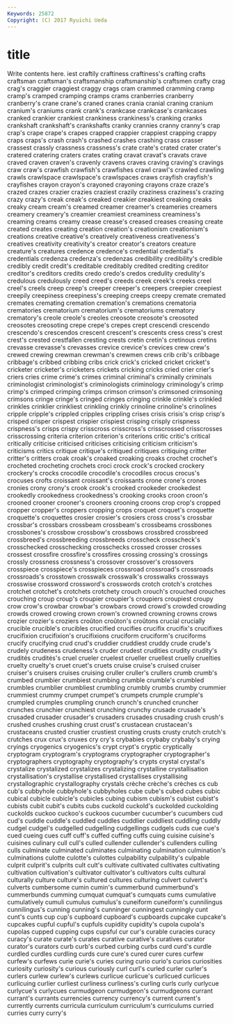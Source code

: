 ```yaml
---
Keywords: 25872 
Copyright: (C) 2017 Ryuichi Ueda
---
```


# title

Write contents here.
iest craftily craftiness craftiness's crafting crafts craftsman
craftsman's craftsmanship craftsmanship's craftsmen crafty crag crag's craggier craggiest craggy
crags cram crammed cramming cramp cramp's cramped cramping cramps crams
cranberries cranberry cranberry's crane crane's craned cranes crania cranial craning
cranium cranium's craniums crank crank's crankcase crankcase's crankcases cranked crankier
crankiest crankiness crankiness's cranking cranks crankshaft crankshaft's crankshafts cranky crannies
cranny cranny's crap crap's crape crape's crapes crapped crappier crappiest
crapping crappy craps craps's crash crash's crashed crashes crashing crass
crasser crassest crassly crassness crassness's crate crate's crated crater crater's
cratered cratering craters crates crating cravat cravat's cravats crave craved
craven craven's cravenly cravens craves craving craving's cravings craw craw's
crawfish crawfish's crawfishes crawl crawl's crawled crawling crawls crawlspace crawlspace's
crawlspaces craws crayfish crayfish's crayfishes crayon crayon's crayoned crayoning crayons
craze craze's crazed crazes crazier crazies craziest crazily craziness craziness's
crazing crazy crazy's creak creak's creaked creakier creakiest creaking creaks
creaky cream cream's creamed creamer creamer's creameries creamers creamery creamery's
creamier creamiest creaminess creaminess's creaming creams creamy crease crease's creased
creases creasing create created creates creating creation creation's creationism creationism's
creations creative creative's creatively creativeness creativeness's creatives creativity creativity's creator
creator's creators creature creature's creatures credence credence's credential credential's credentials
credenza credenza's credenzas credibility credibility's credible credibly credit credit's creditable
creditably credited crediting creditor creditor's creditors credits credo credo's credos
credulity credulity's credulous credulously creed creed's creeds creek creek's creeks
creel creel's creels creep creep's creeper creeper's creepers creepier creepiest
creepily creepiness creepiness's creeping creeps creepy cremate cremated cremates cremating
cremation cremation's cremations crematoria crematories crematorium crematorium's crematoriums crematory crematory's
creole creole's creoles creosote creosote's creosoted creosotes creosoting crepe crepe's
crepes crept crescendi crescendo crescendo's crescendos crescent crescent's crescents cress
cress's crest crest's crested crestfallen cresting crests cretin cretin's cretinous
cretins crevasse crevasse's crevasses crevice crevice's crevices crew crew's crewed
crewing crewman crewman's crewmen crews crib crib's cribbage cribbage's cribbed
cribbing cribs crick crick's cricked cricket cricket's cricketer cricketer's cricketers
crickets cricking cricks cried crier crier's criers cries crime crime's
crimes criminal criminal's criminally criminals criminologist criminologist's criminologists criminology criminology's
crimp crimp's crimped crimping crimps crimson crimson's crimsoned crimsoning crimsons
cringe cringe's cringed cringes cringing crinkle crinkle's crinkled crinkles crinklier
crinkliest crinkling crinkly crinoline crinoline's crinolines cripple cripple's crippled cripples
crippling crises crisis crisis's crisp crisp's crisped crisper crispest crispier
crispiest crisping crisply crispness crispness's crisps crispy crisscross crisscross's crisscrossed
crisscrosses crisscrossing criteria criterion criterion's criterions critic critic's critical critically
criticise criticised criticises criticising criticism criticism's criticisms critics critique critique's
critiqued critiques critiquing critter critter's critters croak croak's croaked croaking
croaks crochet crochet's crocheted crocheting crochets croci crock crock's crocked
crockery crockery's crocks crocodile crocodile's crocodiles crocus crocus's crocuses crofts
croissant croissant's croissants crone crone's crones cronies crony crony's crook
crook's crooked crookeder crookedest crookedly crookedness crookedness's crooking crooks croon
croon's crooned crooner crooner's crooners crooning croons crop crop's cropped
cropper cropper's croppers cropping crops croquet croquet's croquette croquette's croquettes
crosier crosier's crosiers cross cross's crossbar crossbar's crossbars crossbeam crossbeam's
crossbeams crossbones crossbones's crossbow crossbow's crossbows crossbred crossbreed crossbreed's crossbreeding
crossbreeds crosscheck crosscheck's crosschecked crosschecking crosschecks crossed crosser crosses crossest
crossfire crossfire's crossfires crossing crossing's crossings crossly crossness crossness's crossover
crossover's crossovers crosspiece crosspiece's crosspieces crossroad crossroad's crossroads crossroads's crosstown
crosswalk crosswalk's crosswalks crossways crosswise crossword crossword's crosswords crotch crotch's
crotches crotchet crotchet's crotchets crotchety crouch crouch's crouched crouches crouching
croup croup's croupier croupier's croupiers croupiest croupy crow crow's crowbar
crowbar's crowbars crowd crowd's crowded crowding crowds crowed crowing crown
crown's crowned crowning crowns crows crozier crozier's croziers croûton croûton's
croûtons crucial crucially crucible crucible's crucibles crucified crucifies crucifix crucifix's
crucifixes crucifixion crucifixion's crucifixions cruciform cruciform's cruciforms crucify crucifying crud
crud's cruddier cruddiest cruddy crude crude's crudely crudeness crudeness's cruder
crudest crudities crudity crudity's crudités crudités's cruel crueler cruelest crueller
cruellest cruelly cruelties cruelty cruelty's cruet cruet's cruets cruise cruise's
cruised cruiser cruiser's cruisers cruises cruising cruller cruller's crullers crumb
crumb's crumbed crumbier crumbiest crumbing crumble crumble's crumbled crumbles crumblier
crumbliest crumbling crumbly crumbs crumby crummier crummiest crummy crumpet crumpet's
crumpets crumple crumple's crumpled crumples crumpling crunch crunch's crunched cruncher
crunches crunchier crunchiest crunching crunchy crusade crusade's crusaded crusader crusader's
crusaders crusades crusading crush crush's crushed crushes crushing crust crust's
crustacean crustacean's crustaceans crusted crustier crustiest crusting crusts crusty crutch
crutch's crutches crux crux's cruxes cry cry's crybabies crybaby crybaby's
crying cryings cryogenics cryogenics's crypt crypt's cryptic cryptically cryptogram cryptogram's
cryptograms cryptographer cryptographer's cryptographers cryptography cryptography's crypts crystal crystal's crystalize
crystalized crystalizes crystalizing crystalline crystallisation crystallisation's crystallise crystallised crystallises crystallising
crystallographic crystallography crystals crèche crèche's crèches cs cub cub's cubbyhole
cubbyhole's cubbyholes cube cube's cubed cubes cubic cubical cubicle cubicle's
cubicles cubing cubism cubism's cubist cubist's cubists cubit cubit's cubits
cubs cuckold cuckold's cuckolded cuckolding cuckolds cuckoo cuckoo's cuckoos cucumber
cucumber's cucumbers cud cud's cuddle cuddle's cuddled cuddles cuddlier cuddliest
cuddling cuddly cudgel cudgel's cudgelled cudgelling cudgellings cudgels cuds cue
cue's cued cueing cues cuff cuff's cuffed cuffing cuffs cuing
cuisine cuisine's cuisines culinary cull cull's culled cullender cullender's cullenders
culling culls culminate culminated culminates culminating culmination culmination's culminations culotte
culotte's culottes culpability culpability's culpable culprit culprit's culprits cult cult's
cultivate cultivated cultivates cultivating cultivation cultivation's cultivator cultivator's cultivators cults
cultural culturally culture culture's cultured cultures culturing culvert culvert's culverts
cumbersome cumin cumin's cummerbund cummerbund's cummerbunds cumming cumquat cumquat's cumquats
cums cumulative cumulatively cumuli cumulus cumulus's cuneiform cuneiform's cunnilingus cunnilingus's
cunning cunning's cunninger cunningest cunningly cunt cunt's cunts cup cup's
cupboard cupboard's cupboards cupcake cupcake's cupcakes cupful cupful's cupfuls cupidity
cupidity's cupola cupola's cupolas cupped cupping cups cupsful cur cur's
curable curacies curacy curacy's curate curate's curates curative curative's curatives
curator curator's curators curb curb's curbed curbing curbs curd curd's
curdle curdled curdles curdling curds cure cure's cured curer cures
curfew curfew's curfews curie curie's curies curing curio curio's curios
curiosities curiosity curiosity's curious curiously curl curl's curled curler curler's
curlers curlew curlew's curlews curlicue curlicue's curlicued curlicues curlicuing curlier
curliest curliness curliness's curling curls curly curlycue curlycue's curlycues curmudgeon
curmudgeon's curmudgeons currant currant's currants currencies currency currency's current current's
currently currents curricula curriculum curriculum's curriculums curried curries curry curry's
